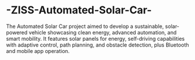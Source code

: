 # -ZISS-Automated-Solar-Car-
The Automated Solar Car project aimed to develop a sustainable, solar-powered vehicle showcasing clean energy, advanced automation, and smart mobility. It features solar panels for energy, self-driving capabilities with adaptive control, path planning, and obstacle detection, plus Bluetooth and mobile app operation.
